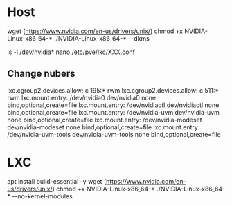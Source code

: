 # Host
wget (https://www.nvidia.com/en-us/drivers/unix/)
chmod +x NVIDIA-Linux-x86_64-*
./NVIDIA-Linux-x86_64-* --dkms

ls -l /dev/nvidia*
nano /etc/pve/lxc/XXX.conf

## Change nubers
lxc.cgroup2.devices.allow: c 195:* rwm
lxc.cgroup2.devices.allow: c 511:* rwm
lxc.mount.entry: /dev/nvidia0 dev/nvidia0 none bind,optional,create=file
lxc.mount.entry: /dev/nvidiactl dev/nvidiactl none bind,optional,create=file
lxc.mount.entry: /dev/nvidia-uvm dev/nvidia-uvm none bind,optional,create=file
lxc.mount.entry: /dev/nvidia-modeset dev/nvidia-modeset none bind,optional,create=file
lxc.mount.entry: /dev/nvidia-uvm-tools dev/nvidia-uvm-tools none bind,optional,create=file

# LXC
apt install build-essential -y
wget (https://www.nvidia.com/en-us/drivers/unix/)
chmod +x NVIDIA-Linux-x86_64-*
./NVIDIA-Linux-x86_64-* --no-kernel-modules 
